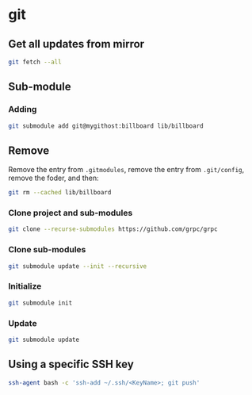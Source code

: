# git

## Get all updates from mirror

```sh
git fetch --all
```

## Sub-module

### Adding

```sh
git submodule add git@mygithost:billboard lib/billboard
```

## Remove

Remove the entry from `.gitmodules`, remove the entry from `.git/config`, remove the foder, and then:

```sh
git rm --cached lib/billboard
```

### Clone project and sub-modules

```sh
git clone --recurse-submodules https://github.com/grpc/grpc
```

### Clone sub-modules

```sh
git submodule update --init --recursive
```

### Initialize

```sh
git submodule init
```

### Update

```sh
git submodule update
```

## Using a specific SSH key

```sh
ssh-agent bash -c 'ssh-add ~/.ssh/<KeyName>; git push'
```
